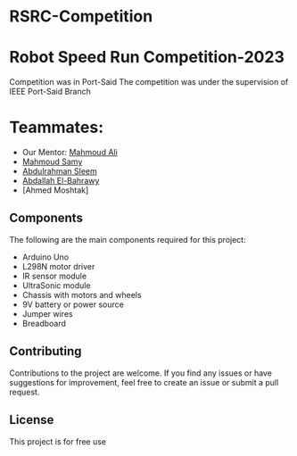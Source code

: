 # RSRC-Competition
# Robot Speed Run Competition-2023

Competition was in Port-Said 
  The competition was under the supervision of IEEE Port-Said Branch
  
  # Teammates:
 -  Our Mentor: [Mahmoud Ali](https://github.com/mahmoud-elbelasy)
 - [Mahmoud Samy](https://github.com/MahmoudSamy511)
 - [Abdulrahman Sleem](https://github.com/AbdulrahmanSleem)
 - [Abdallah El-Bahrawy](https://github.com/bahrawyyy)
 - [Ahmed Moshtak]

## Components
The following are the main components required for this project:

* Arduino Uno 
* L298N motor driver
* IR sensor module
* UltraSonic module
* Chassis with motors and wheels
* 9V battery or power source
* Jumper wires
* Breadboard  

## Contributing
Contributions to the project are welcome. If you find any issues or have suggestions for improvement, feel free to create an issue or submit a pull request.

## License
This project is for free use



